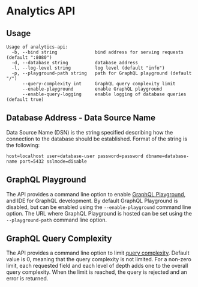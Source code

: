 # Analytics API

## Usage

```
Usage of analytics-api:
  -b, --bind string              bind address for serving requests (default ":8080")
  -d, --database string          database address
  -l, --log-level string         log level (default "info")
  -p, --playground-path string   path for GraphQL playground (default "/")
      --query-complexity int     GraphQL query complexity limit
      --enable-playground        enable GraphQL playground
      --enable-query-logging     enable logging of database queries (default true)
```

## Database Address - Data Source Name

Data Source Name (DSN) is the string specified describing how the connection to the database should be established.
Format of the string is the following:

```
host=localhost user=database-user password=password dbname=database-name port=5432 sslmode=disable
```

## GraphQL Playground

The API provides a command line option to enable [GraphQL Playground](https://github.com/graphql/graphql-playground), and IDE for GraphQL development.
By default GraphQL Playground is disabled, but can be enabled using the `--enable-playground` command line option.
The URL where GraphQL Playground is hosted can be set using the `--playground-path` command line option.

## GraphQL Query Complexity

The API provides a command line option to limit [query complexity](https://gqlgen.com/reference/complexity/).
Default value is 0, meaning that the query complexity is not limited.
For a non-zero limit, each requested field and each level of depth adds one to the overall query complexity.
When the limit is reached, the query is rejected and an error is returned.
